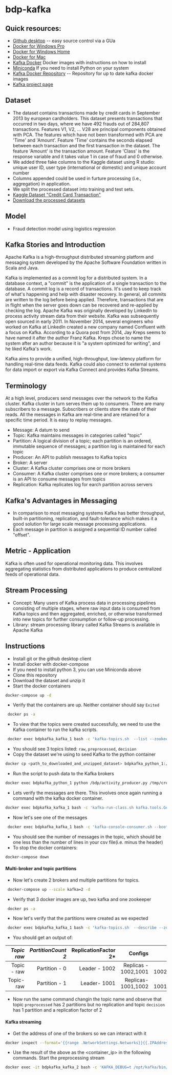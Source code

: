 # bdp-kafka

## Quick resources:
 * [Github desktop](https://desktop.github.com/) -- easy source control via a GUa
 * [Docker for Windows Pro](https://store.docker.com/editions/community/docker-ce-desktop-windows)
 * [Docker for Windows Home](https://www.docker.com/products/docker-toolbox)
 * [Docker for Mac](https://store.docker.com/editions/community/docker-ce-desktop-mac)
 * [Kafka Docker](https://hub.docker.com/r/wurstmeister/kafka/) Docker images with instructions on how to install
 * [Miniconda](https://conda.io/miniconda.html) If you need to install Python on your system
 * [Kafka Docker Repository](https://github.com/wurstmeister/kafka-docker) -- Repository for up to date kafka docker images
 * [Kafka project page](https://kafka.apache.org/)

## Dataset 
 * The dataset contains transactions made by credit cards in September 2013 by european cardholders. This dataset presents transactions that occurred in two days, where we have 492 frauds out of 284,807 transactions. Features V1, V2, ... V28 are principal components obtained with PCA. The features which have not been transformed with PCA are 'Time' and 'Amount'. Feature 'Time' contains the seconds elapsed between each transaction and the first transaction in the dataset. The feature 'Amount' is the transaction amount. Feature 'Class' is the response variable and it takes value 1 in case of fraud and 0 otherwise. 
 * We added three fake columns to the Kaggle dataset using R studio: unique user ID, user type (international or domestic) and unique account number
 * Columns appended could be used in furture processing (i.e., aggregation) in application.
 * We split the processed dataset into training and test sets.
 * [Kaggle Dataset "Credit Card Transaction"](https://www.kaggle.com/dalpozz/creditcardfraud) 
 * [Download the processed datasets](https://drive.google.com/open?id=1QIeiHcDd0JGeK8jWN-GQskRY-3lvG9R8)
 
## Model
 * Fraud detection model using logistics regression
 
## Kafka Stories and Introduction
Apache Kafka is a high-throughput distributed streaming platform and messaging system developed by the Apache Software Foundation written in Scala and Java. 

Kafka is implemented as a commit log for a distributed system. In a database context, a "commit" is the application of a single transaction to the database. A commit log is a record of transactions. It's used to keep track of what's happening and help with disaster recovery. In general, all commits are written to the log before being applied. Therefore, transactions that are in flight when the server goes down can be recovered and re-applied by checking the log. 
Apache Kafka was originally developed by LinkedIn to process activity stream data from their website. Kafka was subsequently open sourced in early 2011. In November 2014, several engineers who worked on Kafka at LinkedIn created a new company named Confluent with a focus on Kafka. According to a Quora post from 2014, Jay Kreps seems to have named it after the author Franz Kafka. Kreps chose to name the system after an author because it is "a system optimized for writing", and he liked Kafka's work. 

Kafka aims to provide a unified, high-throughput, low-latency platform for handling real-time data feeds. Kafka could also connect to external systems for data import or export via Kafka Connect and provides Kafka Streams.

## Terminology
At a high level, producers send messages over the network to the Kafka cluster. Kafka cluster in turn serves them up to consumers. There are many subscribers to a message. Subscribers or clients store the state of their reads. All the messages in Kafka are real-time and are retained for a specific time period. It is easy to replay messages.

 * Message: A datum to send
 * Topic: Kafka maintains messages in categories called "topic"
 * Partition: A logical division of a topic; each partition is an ordered, immutable sequence of messages; a partition log is maintained for each topic
 * Producer: An API to publish messages to Kafka topics
 * Broker: A server
 * Cluster: A Kafka cluster comprises one or more brokers
 * Consumer: A Kafka cluster comprises one or more brokers; a consumer is an API to consume messages from topics
 * Replication: Kafka replicates log for earch partition across servers
 
## Kafka's Advantages in Messaging
 * In comparison to most messaging systems Kafka has better throughput, built-in partitioning, replication, and fault-tolerance which makes it a good solution for large scale message processing applications.
 * Each message in partition is assigned a sequential ID number called "offset".

## Metric - Application
Kafka is often used for operational monitoring data. This involves aggregating statistics from distributed applications to produce centralized feeds of operational data. 

## Stream Processing
 * Concept: Many users of Kafka process data in processing pipelines consisting of multiple stages, where raw input data is consumed from Kafka topics and then aggregated, enriched, or otherwise transformed into new topics for further consumption or follow-up processing.
 * Library: stream processing library called Kafka Streams is available in Apache Kafka

## Instructions

 * Install git or the github desktop client
 * Install docker with docker-compose
 * If you need to install python 3, you can use Miniconda above
 * Clone this repository
 * Download the dataset and unzip it
 * Start the docker containers
  ```bash
  docker-compose up -d
   ```
 * Verify that the containers are up. Neither container should say `Exited`
 ```bash
  docker ps -a
 ```
 * To view that the topics were created successfully, we need to use the Kafka container to run the kafka scripts.
 ```bash
  docker exec bdpkafka_kafka_1 bash -c 'kafka-topics.sh  --list --zookeeper $KAFKA_ZOOKEEPER_CONNECT'
 ```
 * You should see 3 topics listed: `raw`, `preprocessed`, `decision`
 * Copy the dataset we're using to seed Kafka to the python container
 ```bash
 docker cp <path_to_downloaded_and_unzipped_dataset> bdpkafka_python_1:/tmp/creditcard.csv
 ```
 * Run the script to push data to the Kafka brokers
 ```bash
 docker exec bdpkafka_python_1 python /bdp/activity_producer.py /tmp/creditcard.csv
 ```
 * Lets verify the messages are there. This involves once again running a command with the kafka  docker container.
 ```bash
 docker exec bdpkafka_kafka_1 bash -c 'kafka-run-class.sh kafka.tools.GetOffsetShell --broker-list kafka:9092 --topic raw'
 ```
 * Now let's see one of the messages
 ```bash
  docker exec bdpkafka_kafka_1 bash -c 'kafka-console-consumer.sh --bootstrap-server kafka:9092 --topic raw  --property print.key=true --property key.separator="|--|" --from-beginning --max-messages 1'
 ```
 * You should see the number of messages in the topic, which should be one less than the number of lines in your csv file(i.e. minus the header)
 * To stop the docker containers:
 ```bash
 docker-compose down
 ```

#### Multi-broker and topic partitions
 * Now let's create 2 brokers and multiple partitions for topics.
 ```bash
  docker-compose up --scale kafka=2 -d
 ```
 * Verify that 3 docker images are up, two kafka and one zookeeper
 ```bash
  docker ps -a
 ```
 * Now let's verify that the partitions were created as we expected
 ```bash
  docker exec bdpkafka_kafka_1 bash -c 'kafka-topics.sh  --describe --zookeeper $KAFKA_ZOOKEEPER_CONNECT --topic raw'
 ```
 * You should get an output of:

| *Topic raw* |*PartitionCount 2* | ReplicationFactor 2*| Configs | |
| ---:            | ---: | ---: | ---: | ---:|
|Topic - raw|Partition - 0|Leader - 1002|Replicas - 1002,1001|Isr - 1002,1001|
|Topic-  raw|Partition - 1|Leader- 1001|Replicas-1001,1002|Isr- 1001,1002|
 * Now run the same command changin the topic name and observe that topic `preprocessed` has 2 partitions but no replication and topic `decision` has 1 partition and a replication factor of 2

#### Kafka streaming
 * Get the address of one of the brokers so we can interact with it
 ```bash
 docker inspect --format='{{range .NetworkSettings.Networks}}{{.IPAddress}}{{end}}' bdpkafka_kafka_1
 ```
 * Use the result of the above as the <container_ip> in the following commands. Start the preprocessing stream
 ```bash
 docker exec -it bdpkafka_kafka_2 bash -c 'KAFKA_DEBUG=t /opt/kafka/bin/kafka-run-class.sh com.bdpkafka.KafkaStreaming <container_ip>:9092'
 ```

